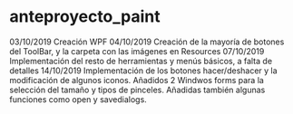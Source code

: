 # anteproyecto_paint

03/10/2019 Creación WPF
04/10/2019 Creación de la mayoría de botones del ToolBar, y la carpeta con las imágenes en Resources
07/10/2019 Implementación del resto de herramientas y menús básicos, a falta de detalles
14/10/2019 Implementación de los botones hacer/deshacer y la modificación de algunos iconos. Añadidos 2 Windwos forms para la selección del tamaño y tipos de pinceles. Añadidas también algunas funciones como open y savedialogs.
